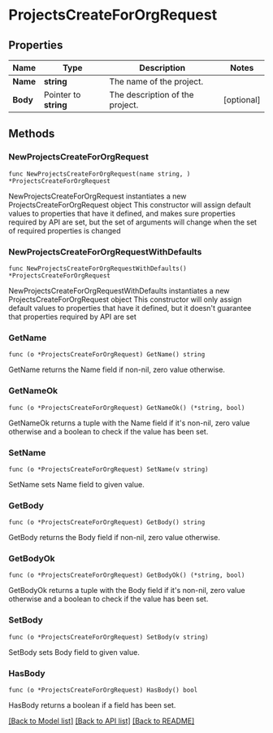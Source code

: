 # ProjectsCreateForOrgRequest

## Properties

Name | Type | Description | Notes
------------ | ------------- | ------------- | -------------
**Name** | **string** | The name of the project. | 
**Body** | Pointer to **string** | The description of the project. | [optional] 

## Methods

### NewProjectsCreateForOrgRequest

`func NewProjectsCreateForOrgRequest(name string, ) *ProjectsCreateForOrgRequest`

NewProjectsCreateForOrgRequest instantiates a new ProjectsCreateForOrgRequest object
This constructor will assign default values to properties that have it defined,
and makes sure properties required by API are set, but the set of arguments
will change when the set of required properties is changed

### NewProjectsCreateForOrgRequestWithDefaults

`func NewProjectsCreateForOrgRequestWithDefaults() *ProjectsCreateForOrgRequest`

NewProjectsCreateForOrgRequestWithDefaults instantiates a new ProjectsCreateForOrgRequest object
This constructor will only assign default values to properties that have it defined,
but it doesn't guarantee that properties required by API are set

### GetName

`func (o *ProjectsCreateForOrgRequest) GetName() string`

GetName returns the Name field if non-nil, zero value otherwise.

### GetNameOk

`func (o *ProjectsCreateForOrgRequest) GetNameOk() (*string, bool)`

GetNameOk returns a tuple with the Name field if it's non-nil, zero value otherwise
and a boolean to check if the value has been set.

### SetName

`func (o *ProjectsCreateForOrgRequest) SetName(v string)`

SetName sets Name field to given value.


### GetBody

`func (o *ProjectsCreateForOrgRequest) GetBody() string`

GetBody returns the Body field if non-nil, zero value otherwise.

### GetBodyOk

`func (o *ProjectsCreateForOrgRequest) GetBodyOk() (*string, bool)`

GetBodyOk returns a tuple with the Body field if it's non-nil, zero value otherwise
and a boolean to check if the value has been set.

### SetBody

`func (o *ProjectsCreateForOrgRequest) SetBody(v string)`

SetBody sets Body field to given value.

### HasBody

`func (o *ProjectsCreateForOrgRequest) HasBody() bool`

HasBody returns a boolean if a field has been set.


[[Back to Model list]](../README.md#documentation-for-models) [[Back to API list]](../README.md#documentation-for-api-endpoints) [[Back to README]](../README.md)



